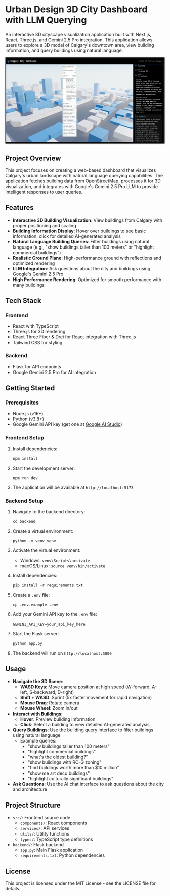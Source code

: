 # Urban Design 3D City Dashboard with LLM Querying

An interactive 3D cityscape visualization application built with Next.js, React, Three.js, and Gemini 2.5 Pro integration. This application allows users to explore a 3D model of Calgary's downtown area, view building information, and query buildings using natural language.

![Demo of the 3D City Dashboard](demo-use.png)

## Project Overview

This project focuses on creating a web-based dashboard that visualizes Calgary's urban landscape with natural language querying capabilities. The application fetches building data from OpenStreetMap, processes it for 3D visualization, and integrates with Google's Gemini 2.5 Pro LLM to provide intelligent responses to user queries.

## Features

- **Interactive 3D Building Visualization**: View buildings from Calgary with proper positioning and scaling
- **Building Information Display**: Hover over buildings to see basic information, click for detailed AI-generated analysis
- **Natural Language Building Queries**: Filter buildings using natural language (e.g., "show buildings taller than 100 meters" or "highlight commercial buildings")
- **Realistic Ground Plane**: High-performance ground with reflections and optimized rendering
- **LLM Integration**: Ask questions about the city and buildings using Google's Gemini 2.5 Pro
- **High Performance Rendering**: Optimized for smooth performance with many buildings

## Tech Stack

### Frontend
- React with TypeScript
- Three.js for 3D rendering
- React Three Fiber & Drei for React integration with Three.js
- Tailwind CSS for styling

### Backend
- Flask for API endpoints
- Google Gemini 2.5 Pro for AI integration

## Getting Started

### Prerequisites
- Node.js (v16+)
- Python (v3.8+)
- Google Gemini API key (get one at [Google AI Studio](https://ai.google.dev/))

### Frontend Setup

1. Install dependencies:
   ```
   npm install
   ```

2. Start the development server:
   ```
   npm run dev
   ```

3. The application will be available at `http://localhost:5173`

### Backend Setup

1. Navigate to the backend directory:
   ```
   cd backend
   ```

2. Create a virtual environment:
   ```
   python -m venv venv
   ```

3. Activate the virtual environment:
   - Windows: `venv\Scripts\activate`
   - macOS/Linux: `source venv/bin/activate`

4. Install dependencies:
   ```
   pip install -r requirements.txt
   ```

5. Create a `.env` file:
   ```
   cp .env.example .env
   ```

6. Add your Gemini API key to the `.env` file:
   ```
   GEMINI_API_KEY=your_api_key_here
   ```

7. Start the Flask server:
   ```
   python app.py
   ```

8. The backend will run on `http://localhost:5000`

## Usage

- **Navigate the 3D Scene**:
  - **WASD Keys**: Move camera position at high speed (W-forward, A-left, S-backward, D-right)
  - **Shift + WASD**: Sprint (5x faster movement for rapid navigation)
  - **Mouse Drag**: Rotate camera
  - **Mouse Wheel**: Zoom in/out
- **Interact with Buildings**:
  - **Hover**: Preview building information
  - **Click**: Select a building to view detailed AI-generated analysis
- **Query Buildings**: Use the building query interface to filter buildings using natural language
  - Example queries:
    - "show buildings taller than 100 meters"
    - "highlight commercial buildings"
    - "what's the oldest building?"
    - "show buildings with RC-G zoning"
    - "find buildings worth more than $10 million"
    - "show me art deco buildings"
    - "highlight culturally significant buildings"
- **Ask Questions**: Use the AI chat interface to ask questions about the city and architecture

## Project Structure

- `src/`: Frontend source code
  - `components/`: React components
  - `services/`: API services
  - `utils/`: Utility functions
  - `types/`: TypeScript type definitions
- `backend/`: Flask backend
  - `app.py`: Main Flask application
  - `requirements.txt`: Python dependencies

## License

This project is licensed under the MIT License - see the LICENSE file for details.
